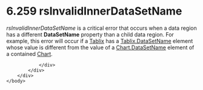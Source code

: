 <html dir="LTR" xmlns:mshelp="http://msdn.microsoft.com/mshelp" xmlns:ddue="http://ddue.schemas.microsoft.com/authoring/2003/5" xmlns:xlink="http://www.w3.org/1999/xlink" xmlns:tool="http://www.microsoft.com/tooltip">
    <head>
        <meta http-equiv="Content-Type" content="text/html; CHARSET=utf-8"></meta>
        <meta name="save" content="history"></meta>
        <title>6.259 rsInvalidInnerDataSetName</title>
        <xml>
            <mshelp:toctitle title="6.259 rsInvalidInnerDataSetName"></mshelp:toctitle>
            <mshelp:rltitle title="[MS-RDL]: rsInvalidInnerDataSetName"></mshelp:rltitle>
            <mshelp:keyword index="A" term="7b75d0a2-4070-45a1-ac47-5e0862d0a2d2"></mshelp:keyword>
            <mshelp:attr name="DCSext.ContentType" value="open specification"></mshelp:attr>
            <mshelp:attr name="AssetID" value="7b75d0a2-4070-45a1-ac47-5e0862d0a2d2"></mshelp:attr>
            <mshelp:attr name="TopicType" value="kbRef"></mshelp:attr>
            <mshelp:attr name="DCSext.Title" value="[MS-RDL]: rsInvalidInnerDataSetName" />
        </xml>
    </head>
    <body>
        <div id="header">
            <h1 class="heading">6.259 rsInvalidInnerDataSetName</h1>
        </div>
        <div id="mainSection">
            <div id="mainBody">
                <div id="allHistory" class="saveHistory"></div>
                <div id="sectionSection0" class="section" name="collapseableSection">
                    

<p><i>rsInvalidInnerDataSetName</i> is a critical error that
occurs when a data region has a different <b>DataSetName</b> property than a
child data region. For example, this error will occur if a <a href="e42fb86e-799a-4202-8845-ac38831efccb.htm">Tablix</a> has a <a href="303f6cb3-cb22-43c4-9861-0c40082219f9.htm">Tablix.DataSetName</a> element
whose value is different from the value of a <a href="eb1ed7cf-bc15-41ff-9011-cec16efdf6b6.htm">Chart.DataSetName</a> element
of a contained <a href="b0ab5524-7eb2-47a7-a4d3-230f5c8c5526.htm">Chart</a>.</p>


                </div>
            </div>
        </div>
    </body>
</html>